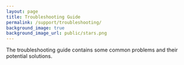 ```yaml
---
layout: page
title: Troubleshooting Guide
permalink: /support/troubleshooting/
background_image: true
background_image_url: public/stars.png
---
```


The troubleshooting guide contains some common problems and their potential solutions.